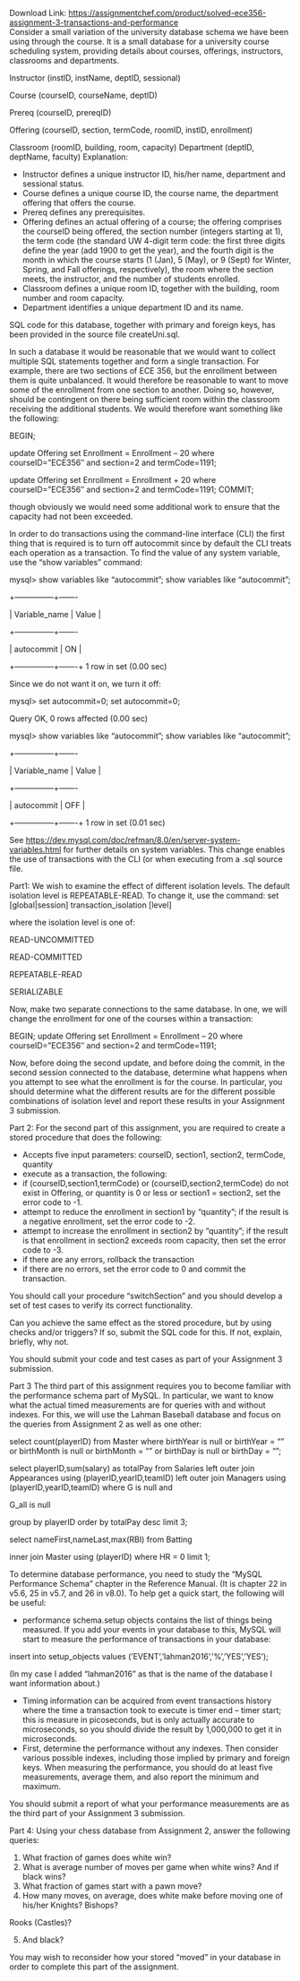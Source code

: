 Download Link: https://assignmentchef.com/product/solved-ece356-assignment-3-transactions-and-performance
<br>
Consider a small variation of the university database schema we have been using through the course. It is a small database for a university course scheduling system, providing details about courses, offerings, instructors, classrooms and departments.

Instructor (instID, instName, deptID, sessional)

Course (courseID, courseName, deptID)

Prereq (courseID, prereqID)

Offering (courseID, section, termCode, roomID, instID, enrollment)

Classroom (roomID, building, room, capacity) Department (deptID, deptName, faculty) Explanation:

<ul>

 <li>Instructor defines a unique instructor ID, his/her name, department and sessional status.</li>

 <li>Course defines a unique course ID, the course name, the department offering that offers the course.</li>

 <li>Prereq defines any prerequisites.</li>

 <li>Offering defines an actual offering of a course; the offering comprises the courseID being offered, the section number (integers starting at 1), the term code (the standard UW 4-digit term code: the first three digits define the year (add 1900 to get the year), and the fourth digit is the month in which the course starts (1 (Jan), 5 (May), or 9 (Sept) for Winter, Spring, and Fall offerings, respectively), the room where the section meets, the instructor, and the number of students enrolled.</li>

 <li>Classroom defines a unique room ID, together with the building, room number and room capacity.</li>

 <li>Department identifies a unique department ID and its name.</li>

</ul>

SQL code for this database, together with primary and foreign keys, has been provided in the source file createUni.sql.

In such a database it would be reasonable that we would want to collect multiple SQL statements together and form a single transaction. For example, there are two sections of ECE 356, but the enrollment between them is quite unbalanced. It would therefore be reasonable to want to move some of the enrollment from one section to another. Doing so, however, should be contingent on there being sufficient room within the classroom receiving the additional students. We would therefore want something like the following:

BEGIN;

update Offering set Enrollment = Enrollment – 20 where courseID=”ECE356″ and section=2 and termCode=1191;

update Offering set Enrollment = Enrollment + 20 where courseID=”ECE356″ and section=2 and termCode=1191; COMMIT;

though obviously we would need some additional work to ensure that the capacity had not been exceeded.

In order to do transactions using the command-line interface (CLI) the first thing that is required is to turn off autocommit since by default the CLI treats each operation as a transaction. To find the value of any system variable, use the “show variables” command:

mysql&gt; show variables like “autocommit”; show variables like “autocommit”;

+—————+——-


| Variable_name | Value |

+—————+——-


| autocommit                   | ON            |

+—————+——-+ 1 row in set (0.00 sec)

Since we do not want it on, we turn it off:

mysql&gt; set autocommit=0; set autocommit=0;

Query OK, 0 rows affected (0.00 sec)

mysql&gt; show variables like “autocommit”; show variables like “autocommit”;

+—————+——-


| Variable_name | Value |

+—————+——-


| autocommit                    | OFF          |

+—————+——-+ 1 row in set (0.01 sec)

See https://dev.mysql.com/doc/refman/8.0/en/server-system-variables.html for further details on system variables. This change enables the use of transactions with the CLI (or when executing from a .sql source file.

Part1: We wish to examine the effect of different isolation levels. The default isolation level is REPEATABLE-READ. To change it, use the command: set [global|session] transaction_isolation [level]

where the isolation level is one of:

READ-UNCOMMITTED

READ-COMMITTED

REPEATABLE-READ

SERIALIZABLE

Now, make two separate connections to the same database. In one, we will change the enrollment for one of the courses within a transaction:

BEGIN; update Offering set Enrollment = Enrollment – 20 where courseID=”ECE356″ and section=2 and termCode=1191;

Now, before doing the second update, and before doing the commit, in the second session connected to the database, determine what happens when you attempt to see what the enrollment is for the course. In particular, you should determine what the different results are for the different possible combinations of isolation level and report these results in your Assignment 3 submission.

Part 2: For the second part of this assignment, you are required to create a stored procedure that does the following:

<ul>

 <li>Accepts five input parameters: courseID, section1, section2, termCode, quantity</li>

 <li>execute as a transaction, the following:</li>

 <li>if (courseID,section1,termCode) or (courseID,section2,termCode) do not exist in Offering, or quantity is 0 or less or section1 = section2, set the error code to -1.</li>

 <li>attempt to reduce the enrollment in section1 by “quantity”; if the result is a negative enrollment, set the error code to -2.</li>

 <li>attempt to increase the enrollment in section2 by “quantity”; if the result is that enrollment in section2 exceeds room capacity, then set the error code to -3.</li>

 <li>if there are any errors, rollback the transaction</li>

 <li>if there are no errors, set the error code to 0 and commit the transaction.</li>

</ul>

You should call your procedure “switchSection” and you should develop a set of test cases to verify its correct functionality.

Can you achieve the same effect as the stored procedure, but by using checks and/or triggers? If so, submit the SQL code for this. If not, explain, briefly, why not.

You should submit your code and test cases as part of your Assignment 3 submission.

Part 3 The third part of this assignment requires you to become familiar with the performance schema part of MySQL. In particular, we want to know what the actual timed measurements are for queries with and without indexes. For this, we will use the Lahman Baseball database and focus on the queries from Assignment 2 as well as one other:

select count(playerID) from Master where birthYear is null or birthYear = “” or birthMonth is null or birthMonth = “” or birthDay is null or birthDay = “”;

select playerID,sum(salary) as totalPay from Salaries left outer join Appearances using (playerID,yearID,teamID) left outer join Managers using (playerID,yearID,teamID) where G is null and

G_all is null

group by playerID order by totalPay desc limit 3;

select nameFirst,nameLast,max(RBI) from Batting

inner join Master using (playerID) where HR = 0 limit 1;

To determine database performance, you need to study the “MySQL Performance Schema” chapter in the Reference Manual. (It is chapter 22 in v5.6, 25 in v5.7, and 26 in v8.0). To help get a quick start, the following will be useful:

<ul>

 <li>performance schema.setup objects contains the list of things being measured. If you add your events in your database to this, MySQL will start to measure the performance of transactions in your database:</li>

</ul>

insert into setup_objects values (’EVENT’,’lahman2016’,’%’,’YES’,’YES’);

(In my case I added “lahman2016” as that is the name of the database I want information about.)

<ul>

 <li>Timing information can be acquired from event transactions history where the time a transaction took to execute is timer end – timer start; this is measure in picoseconds, but is only actually accurate to microseconds, so you should divide the result by 1,000,000 to get it in microseconds.</li>

 <li>First, determine the performance without any indexes. Then consider various possible indexes, including those implied by primary and foreign keys. When measuring the performance, you should do at least five measurements, average them, and also report the minimum and maximum.</li>

</ul>

You should submit a report of what your performance measurements are as the third part of your Assignment 3 submission.

Part 4: Using your chess database from Assignment 2, answer the following queries:

<ol>

 <li>What fraction of games does white win?</li>

 <li>What is average number of moves per game when white wins? And if black wins?</li>

 <li>What fraction of games start with a pawn move?</li>

 <li>How many moves, on average, does white make before moving one of his/her Knights? Bishops?</li>

</ol>

Rooks (Castles)?

<ol start="5">

 <li>And black?</li>

</ol>

You may wish to reconsider how your stored “moved” in your database in order to complete this part of the assignment.